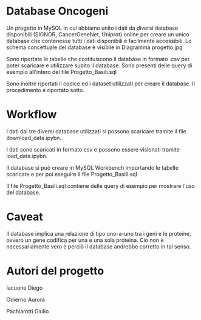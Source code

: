 # Database Oncogeni
Un progetto in MySQL in cui abbiamo unito i dati da diversi database disponibili (SIGNOR, CancerGeneNet, Uniprot) online per creare un unico database che contenesse tutti i dati disponibili e facilmente accessibili.
Lo schema concettuale del database è visibile in Diagramma progetto.jpg

Sono riportate le tabelle che costituiscono il database in formato .csv per poter scaricare e utilizzare subito il database. Sono presenti delle query di esempio all'intero del file Progetto_Basili.sql

Sono inoltre riportati il codice ed i dataset utilizzati per creare il database. Il procedimento è riportato sotto.

# Workflow
I dati dai tre diversi database utilizzati si possono scaricare tramite il file download_data.ipybn. 

I dati sono scaricati in formato csv e possono essere visionati tramite load_data.ipybn. 

Il database si può creare in MySQL Workbench importando le tabelle scaricate e per poi eseguire il file Progetto_Basili.sql

Il file Progetto_Basili.sql contiene delle query di esempio per mostrare l'uso del database. 


# Caveat
  Il database implica una relazione di tipo uno-a-uno tra i geni e le proteine, ovvero un gene codifica per una e una sola proteina. Ciò non è necessariamente vero e perciò il database andrebbe corretto in tal senso.


# Autori del progetto

  Iacuone Diego
  
  Odierno Aurora
  
  Pachiarotti Giulio
